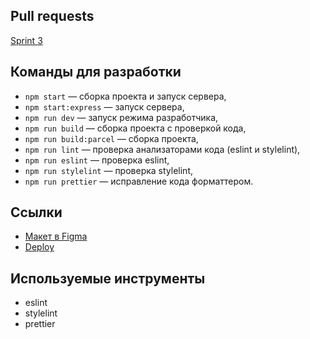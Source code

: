## Pull requests

[Sprint 3](https://github.com/anastasiya-erenkova/middle.messenger.praktikum.yandex/pull/3)

## Команды для разработки

- `npm start` — сборка проекта и запуск сервера,
- `npm start:express` — запуск сервера,
- `npm run dev` — запуск режима разработчика,
- `npm run build` — сборка проекта с проверкой кода,
- `npm run build:parcel` — сборка проекта,
- `npm run lint` — проверка анализаторами кода (eslint и stylelint),
- `npm run eslint` — проверка eslint,
- `npm run stylelint` — проверка stylelint,
- `npm run prettier` — исправление кода форматтером.

## Ссылки

- [Макет в Figma](<https://www.figma.com/file/nFQKEa7kf3BoOgIoV8VUcK/Chat-(Copy)?node-id=0%3A1>)
- [Deploy](https://naughty-swartz-228395.netlify.app/)

## Используемые инструменты

- eslint
- stylelint
- prettier
